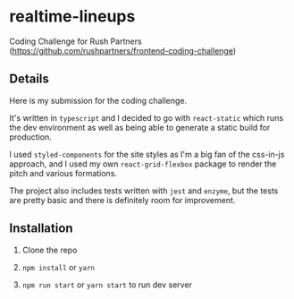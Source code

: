 # realtime-lineups

Coding Challenge for Rush Partners (https://github.com/rushpartners/frontend-coding-challenge)


## Details

Here is my submission for the coding challenge.

It's written in `typescript` and I decided to go with `react-static` which runs the dev environment as well as being able to generate a static build for production.

I used `styled-components` for the site styles as I'm a big fan of the css-in-js approach, and I used my own `react-grid-flexbox` package to render the pitch and various formations.

The project also includes tests written with `jest` and `enzyme`, but the tests are pretty basic and there is definitely room for improvement.


## Installation

1) Clone the repo

2) `npm install` or `yarn`

3) `npm run start` or `yarn start` to run dev server
